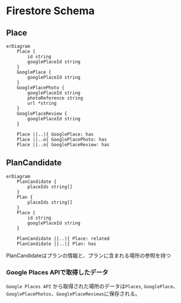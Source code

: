 # Firestore Schema

## Place

```mermaid
erDiagram
    Place {
        id string
        googlePlaceId string
    }
    GooglePlace {
        googlePlaceId string
    }
    GooglePlacePhoto {
        googlePlaceId string
        photoReference string
        url *string
    }
    GooglePlaceReview {
        googlePlaceId string
    }

    Place ||..|{ GooglePlace: has
    Place ||..o{ GooglePlacePhoto: has
    Place ||..o{ GooglePlaceReview: has
```

## PlanCandidate

```mermaid
erDiagram
    PlanCandidate {
        placeIds string[]
    }
    Plan {
        placeIds string[]
    }
    Place {
        id string
        googlePlaceId string
    }

    PlanCandidate ||..|{ Place: related
    PlanCandidate ||..|{ Plan: has
```

PlanCandidateはプランの情報と、プランに含まれる場所の参照を持つ

### Google Places APIで取得したデータ

`Google Places API`
から取得された場所のデータは`Places`, `GooglePlace`、`GooglePlacePhotos`、`GooglePlaceReviews`に保存される。  